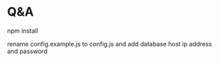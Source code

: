 # Q&A

npm install

rename config.example.js to config.js and add database host ip address and password